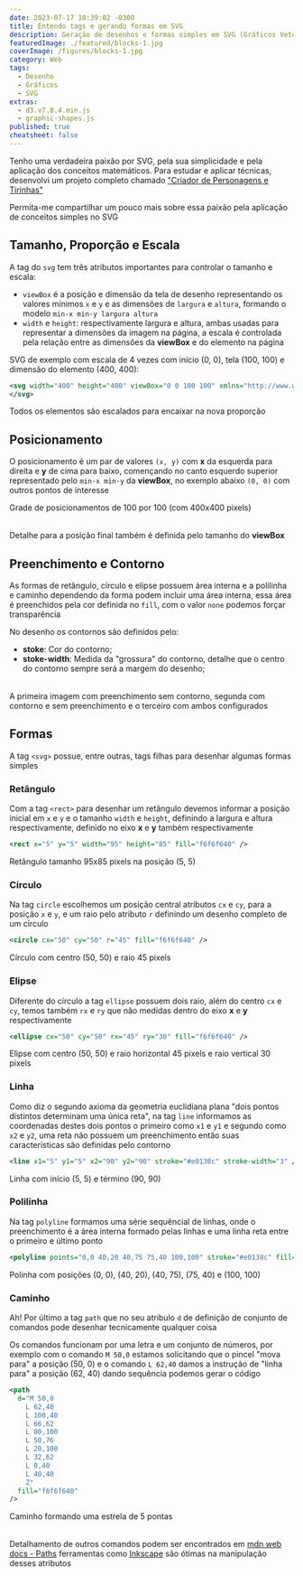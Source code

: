 ```yaml
---
date: 2023-07-17 10:39:02 -0300
title: Entendo tags e gerando formas em SVG
description: Geração de desenhos e formas simples em SVG (Gráficos Vetoriais)
featuredImage: ./featured/blocks-1.jpg
coverImage: /figures/blocks-1.jpg
category: Web
tags:
  - Desenho
  - Gráficos
  - SVG
extras:
  - d3.v7.8.4.min.js
  - graphic-shapes.js
published: true
cheatsheet: false
---
```


Tenho uma verdadeira paixão por SVG, pela sua simplicidade e pela aplicação dos conceitos matemáticos. Para estudar e aplicar técnicas, desenvolvi um projeto completo chamado ["Criador de Personagens e Tirinhas"](https://comics.SabrinaSS.com/)

Permita-me compartilhar um pouco mais sobre essa paixão pela aplicação de conceitos simples no SVG

## Tamanho, Proporção e Escala

A tag do `svg` tem três atributos importantes para controlar o tamanho e escala:

- `viewBox` é a posição e dimensão da tela de desenho representando os valores mínimos `x` e `y` e as dimensões de `largura` e `altura`, formando o modelo `min-x min-y largura altura`
- `width` e `height`: respectivamente largura e altura, ambas usadas para representar a dimensões da imagem na página, a escala é controlada pela relação entre as dimensões da **viewBox** e do elemento na página

SVG de exemplo com escala de 4 vezes com início (0, 0), tela (100, 100) e dimensão do elemento (400, 400):

```xml
<svg width="400" height="400" viewBox="0 0 100 100" xmlns="http://www.w3.org/2000/svg">
</svg>
```

Todos os elementos são escalados para encaixar na nova proporção

## Posicionamento

O posicionamento é um par de valores `(x, y)` com **x** da esquerda para direita e **y** de cima para baixo, començando no canto esquerdo superior representado pelo `min-x min-y` da **viewBox**, no exemplo abaixo `(0, 0)` com outros pontos de interesse

<p class="center bold">Grade de posicionamentos de 100 por 100 (com 400x400 pixels)</p>

<div id="d3_grid" class="d3_graph" style="margin:0 auto 2rem;">
  <div id="loading_graphic"></div>
</div>

Detalhe para a posição final também é definida pelo tamanho do **viewBox**

## Preenchimento e Contorno

As formas de retângulo, círculo e elipse possuem área interna e a polilinha e caminho dependendo da forma podem incluir uma área interna, essa área é preenchidos pela cor definida no `fill`, com o valor `none` podemos forçar transparência

No desenho os contornos são definidos pelo:

- **stoke**: Cor do contorno;
- **stoke-width**: Medida da "grossura" do contorno, detalhe que o centro do contorno sempre será a margem do desenho;

<div id="d3_fill_stroke" class="d3_graph" style="margin:0 auto 2rem;">
  <div id="loading_graphic"></div>
</div>

A primeira imagem com preenchimento sem contorno, segunda com contorno e sem preenchimento e o terceiro com ambos configurados

## Formas

A tag `<svg>` possue, entre outras, tags filhas para desenhar algumas formas simples

### Retângulo

Com a tag `<rect>` para desenhar um retângulo devemos informar a posição inicial em `x` e `y` e o tamanho `width` e `height`, definindo a largura e altura respectivamente, definido no eixo **x** e **y** também respectivamente

```xml
<rect x="5" y="5" width="95" height="85" fill="f6f6f640" />
```

<p class="center bold">Retângulo tamanho 95x85 pixels na posição (5, 5)</p>

<div id="d3_rect" class="d3_graph" style="margin:0 auto;">
  <div id="loading_graphic"></div>
</div>

### Círculo

Na tag `circle` escolhemos um posição central atributos `cx` e `cy`, para a posição `x` e `y`, e um raio pelo atributo `r` definindo um desenho completo de um círculo

```xml
<circle cx="50" cy="50" r="45" fill="f6f6f640" />
```

<p class="center bold">Círculo com centro (50, 50) e raio 45 pixels</p>

<div id="d3_circle" class="d3_graph" style="margin:0 auto;">
  <div id="loading_graphic"></div>
</div>

### Elipse

Diferente do círculo a tag `ellipse` possuem dois raio, além do centro `cx` e `cy`, temos também `rx` e `ry` que não medidas dentro do eixo **x** e **y** respectivamente

```xml
<ellipse cx="50" cy="50" rx="45" ry="30" fill="f6f6f640" />
```

<p class="center bold">Elipse com centro (50, 50) e raio horizontal 45 pixels e raio vertical 30 pixels</p>

<div id="d3_ellipse" class="d3_graph" style="margin:0 auto;">
  <div id="loading_graphic"></div>
</div>

### Linha

Como diz o segundo axioma da geometria euclidiana plana "dois pontos distintos determinam uma única reta", na tag `line` informamos as coordenadas destes dois pontos o primeiro como `x1` e `y1` e segundo como `x2` e `y2`, uma reta não possuem um preenchimento então suas características são definidas pelo contorno

```xml
<line x1="5" y1="5" x2="90" y2="90" stroke="#e0138c" stroke-width="3" />
```

<p class="center bold">Linha com início (5, 5) e término (90, 90)</p>

<div id="d3_line" class="d3_graph" style="margin:0 auto;">
  <div id="loading_graphic"></div>
</div>

### Polilinha

Na tag `polyline` formamos uma série sequêncial de linhas, onde o preenchimento é a área interna formado pelas linhas e uma linha reta entre o primeiro e último ponto

```xml
<polyline points="0,0 40,20 40,75 75,40 100,100" stroke="#e0138c" fill="f6f6f640"  stroke-width="3" />
```

<p class="center bold">Polinha com posições (0, 0), (40, 20), (40, 75), (75, 40) e (100, 100)</p>

<div id="d3_polyline" class="d3_graph" style="margin:0 auto;">
  <div id="loading_graphic"></div>
</div>

### Caminho

Ah! Por último a tag `path` que no seu atribulo `d` de definição de conjunto de comandos pode desenhar tecnicamente qualquer coisa

Os comandos funcionam por uma letra e um conjunto de números, por exemplo com o comando `M 50,0` estamos solicitando que o pincel "mova para" a posição (50, 0) e o comando `L 62,40` damos a instrução de "linha para" a posição (62, 40) dando sequência podemos gerar o código

```xml
<path
  d="M 50,0
    L 62,40
    L 100,40
    L 66,62
    L 80,100
    L 50,76
    L 20,100
    L 32,62
    L 0,40
    L 40,40
    Z"
  fill="f6f6f640"
/>
```

<p class="center bold">Caminho formando uma estrela de 5 pontas</p>

<div id="d3_path" class="d3_graph" style="margin:0 auto 2rem;">
  <div id="loading_graphic"></div>
</div>

Detalhamento de outros comandos podem ser encontrados em [mdn web docs - Paths](https://developer.mozilla.org/en-US/docs/Web/SVG/Tutorial/Paths) ferramentas como [Inkscape](https://inkscape.org/pt-br) são ótimas na manipulação desses atributos
